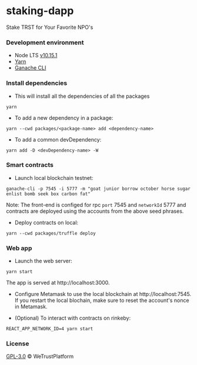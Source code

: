 # staking-dapp
Stake TRST for Your Favorite NPO's

### Development environment
- Node LTS [v10.15.1](https://nodejs.org/dist/latest-v10.x/)
- [Yarn](https://yarnpkg.com/en/)
- [Ganache CLI](https://github.com/trufflesuite/ganache-cli)

### Install dependencies
- This will install all the dependencies of all the packages
```
yarn
```

- To add a new dependency in a package:
```
yarn --cwd packages/<package-name> add <dependency-name>
```

- To add a common devDependency:
```
yarn add -D <devDependency-name> -W 
```

### Smart contracts
- Launch local blockchain testnet:
```
ganache-cli -p 7545 -i 5777 -m "goat junior borrow october horse sugar enlist bomb seek box carbon fat"
```
Note: The front-end is configed for rpc `port` 7545 and `networkId` 5777 and contracts are deployed using the accounts from the above seed phrases.

- Deploy contracts on local:
```
yarn --cwd packages/truffle deploy
```

### Web app
- Launch the web server:
```
yarn start
```
The app is served at http://localhost:3000. 

- Configure Metamask to use the local blockchain at http://localhost:7545.  If you restart the local blochain, make sure to reset the account's nonce in Metamask.

- (Optional) To interact with contracts on rinkeby:
```
REACT_APP_NETWORK_ID=4 yarn start
```

### License
[GPL-3.0](https://www.gnu.org/licenses/gpl-3.0.txt) &copy; WeTrustPlatform
